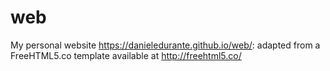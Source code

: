 # web
My personal website https://danieledurante.github.io/web/: adapted from a FreeHTML5.co template available at http://freehtml5.co/
